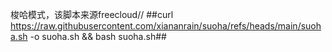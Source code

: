 梭哈模式，该脚本来源freecloud//
##curl https://raw.githubusercontent.com/xiananrain/suoha/refs/heads/main/suoha.sh -o suoha.sh && bash suoha.sh##
